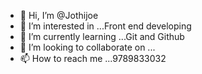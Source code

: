 - 👋 Hi, I’m @Jothijoe
- 👀 I’m interested in ...Front end developing 
- 🌱 I’m currently learning ...Git and Github
- 💞️ I’m looking to collaborate on ...
- 📫 How to reach me ...9789833032

<!---
Jothijoe/Jothijoe is a ✨ special ✨ repository because its `README.md` (this file) appears on your GitHub profile.
You can click the Preview link to take a look at your changes.
--->
